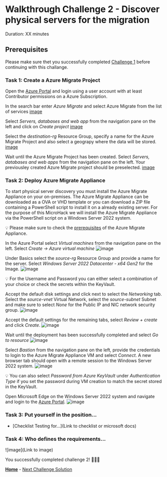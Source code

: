 # Walkthrough Challenge 2 - Discover physical servers for the migration

Duration: XX minutes

## Prerequisites

Please make sure thet you successfully completed [Challenge 1](../challenge-1/solution.md) before continuing with this challange.

### **Task 1: Create a Azure Migrate Project**

Open the [Azure Portal](https://portal.azure.com) and login using a user account with at least Contributor permissions on a Azure Subscription.

In the search bar enter *Azure Migrate* and select Azure Migrate from the list of services
[image](./img/AzMig1.png)

Select *Servers, databases and web app* from the navigation pane on the left and click on *Create project*
[image](./img/AzMig2.png)

Select the *destination-rg* Resource Group, specify a name for the Azure Migrate Project and also select a geograpy where the data will be stored.
[image](./img/AzMig3.png)

Wait until the Azure Migrate Project has been created. Select *Servers, databases and web apps* from the navigation pane on the left.
Your previousley created Azure Migrate project should be preselected.
[image](./img/AzMig4.png)


### **Task 2: Deploy Azure Migrate Appliance**

To start physical server discovery you must install the Azure Migrate Appliance on your on-premises. The Azure Migrate Appliance can be downloaded as a OVA or VHD template or you can download a ZIP file containing a PowerShell script to install it on a already existing server. For the purpose of this MicroHack we will install the Azure Migrate Appliance via the PowerShell script on a Windows Server 2022 system.

💡 Please make sure to check the [prerequisites](https://learn.microsoft.com/en-us/azure/migrate/tutorial-discover-physical#prerequisites) of the Azure Migrate Appliance.

In the Azure Portal select *Virtual machines* from the navigation pane on the left. Select *Create -> Azure virtual machine*
![image](./img/AzMigApp1.png)

Under Basics select the *source-rg* Resource Group and provide a name for the server. Select *Windows Server 2022 Datacenter - x64 Gen2* for the Image.
![image](./img/AzMigApp2.png)

💡 For the Username and Password you can either select a combination of your choice or check the secrets within the KeyVault.

Accept the default disk settings and click next to select the *Networking* tab. Select the *source-vnet* Virtual Network, select the *source-subnet* Subnet and make sure to select *None* for the Public IP and NIC network security group.
![image](./img/AzMigApp3.png)

Accept the default settings for the remaining tabs, select *Review + create* and click *Create*.
![image](./img/AzMigApp4.png)

Wait until the deployment has been successfully completed and select *Go to resource*
![image](./img/AzMigApp5.png)

Select *Bastion* from the navigation pane on the left, provide the credentials to login to the Azure Migrate Appliance VM and select *Connect*. A new browser tab should open with a remote session to the Windows Server 2022 system.
![image](./img/AzMigApp6.png)

💡 You can also select *Password from Azure KeyVault* under *Authentication Type* if you set the password during VM creation to match the secret stored in the KeyVault.

Open Microsoft Edge on the Windows Server 2022 system and navigate and login to the [Azure Portal](https://portal.azure.com).
![image](./img/AzMigApp7.png)








### **Task 3: Put yourself in the position...**

* [Checklist Testing for...](Link to checklist or microsoft docs)

### Task 4: Who defines the requirements...


![image](Link to image)


You successfully completed challenge 2! 🚀🚀🚀

 **[Home](../../Readme.md)** - [Next Challenge Solution](../challenge-3/solution.md)
